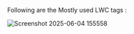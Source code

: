 Following are the Mostly used LWC tags : 

![Screenshot 2025-06-04 155558](https://github.com/user-attachments/assets/b12484b4-8733-4cf3-a39d-1cfb4f55b127)


